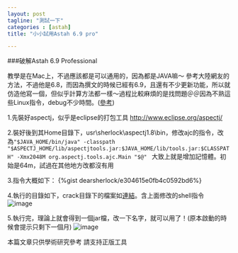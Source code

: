 ```yaml
---
layout: post
tagline: "測試一下"
categories : [astah]
title: "小小試用Astah 6.9 pro"

---
```



###破解Astah 6.9 Professional

教學是在Mac上，不過應該都是可以通用的，因為都是JAVA嘛～
參考大陸網友的方法，不過他是6.8，而因為撰文的時候已經有6.9，且還有不少更新功能，所以就仿造他寫一個，但似乎計算方法都一樣～過程比較麻煩的是找問題＠＠因為不熟這些Linux指令，debug不少時間。([參考](http://www.rover12421.com/2014/02/27/astah-pro-v6-dot-8-0-crack.html))

1.先裝好aspectj，似乎是eclipse的打包工具
http://www.eclipse.org/aspectj/

2.裝好後到其Home目錄下，usr\sherlock\aspectj1.8\bin，修改ajc的指令，改為`"$JAVA_HOME/bin/java" -classpath "$ASPECTJ_HOME/lib/aspectjtools.jar:$JAVA_HOME/lib/tools.jar:$CLASSPATH" -Xmx2048M org.aspectj.tools.ajc.Main "$@"
`
大致上就是增加記憶體。初始是64m，試過在其他地方改都沒有用

3.指令大概如下：
{%gist dearsherlock/e304615e0fb4c0592bd6%}

4.執行的目錄如下，crack目錄下的檔案如[連結](https://drive.google.com/file/d/0B62x5TTVLcQ0d19WOXlUZl9VVW8/view?usp=sharing)。含上面修改的shell指令
![image](https://farm8.staticflickr.com/7562/15655216368_c2ecfba9f4_o.png)

5.執行完，理論上就會得到一個jar檔，改一下名字，就可以用了！(原本啟動的時候會提示只剩下一個月)
![image](https://farm8.staticflickr.com/7472/15842764625_abed53e7e8_o.png)


本篇文章只供學術研究參考  請支持正版工具